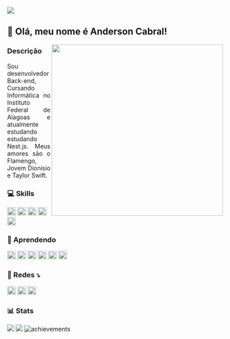 ![](https://komarev.com/ghpvc/?username=renatabfs&color=brightgreen&label=Views&style=plastic)
## 🤟 Olá, meu nome é Anderson Cabral!
<img height=400 align="right" src="https://s2-extra.glbimg.com/9BjIWHaUb2WuSuSWiscVussrlYs=/0x0:3774x2516/888x0/smart/filters:strip_icc()/i.s3.glbimg.com/v1/AUTH_1f551ea7087a47f39ead75f64041559a/internal_photos/bs/2023/f/J/UGlIh5R5ya1hhH96YoIg/103864038-flamengos-forward-gabriel-barbosa-gestures-during-the-copa-libertadores-round-of-16-first.jpg" />

### Descrição

<section>
<p align="justify">
  Sou desenvolvedor Back-end, Cursando Informática no Instituto Federal de Alagoas e atualmente estudando estudando Nest.js. Meus amores são o Flamengo, Jovem Dionísio e Taylor Swift.
</p>

### 💻 Skills 
<img height="20px" src="https://img.shields.io/badge/JavaScript-F7DF1E?style=for-the-badge&logo=javascript&logoColor=black"/> <img height="20px" src="https://img.shields.io/badge/Java-ED8B00?style=for-the-badge&logo=openjdk&logoColor=white"/> <img height="20px" src="https://img.shields.io/badge/CSS-239120?&style=for-the-badge&logo=css3&logoColor=white"/> <img height="20px" src="https://img.shields.io/badge/HTML5-E34F26?style=for-the-badge&logo=html5&logoColor=white"/> <img height="20px" src="https://img.shields.io/badge/GIT-E44C30?style=for-the-badge&logo=git&logoColor=white"/>
  
### 📗 Aprendendo 
<img height="20px" src="https://img.shields.io/badge/Flutter-02569B?style=for-the-badge&logo=flutter&logoColor=white"/> <img height="20px" src="https://img.shields.io/badge/Dart-0175C2?style=for-the-badge&logo=dart&logoColor=white"/> <img height="20px" src="https://img.shields.io/badge/Node.js-43853D?style=for-the-badge&logo=node.js&logoColor=white"/> <img height="20px" src="https://img.shields.io/badge/Express.js-404D59?style=for-the-badge"/> 
<img height="20px" src="ttps://img.shields.io/badge/TypeScript-007ACC?style=for-the-badge&logo=typescript&logoColor=white"/>
<img height = 20px src="https://img.shields.io/badge/nestjs-%23E0234E.svg?style=for-the-badge&logo=nestjs&logoColor=white"/>

### 💌 Redes ⤵️
<p align="left">
  <a href="mailto:andersoncabraldev1994@gmail.com" alt="Gmail">
  <img src="https://img.shields.io/badge/Gmail-D14836?style=for-the-badge&logo=gmail&logoColor=white&link=mailto:andersoncabraldev1994@gmail.com" height="20px" /></a>

  <a href="www.linkedin.com/in/dev-anderson-cabral" alt="Linkedin">
  <img src="https://img.shields.io/badge/LinkedIn-0077B5?style=for-the-badge&logo=linkedin&logoColor=white&link=https://www.linkedin.com/in/anderson-cabral-67ab2128b/" height ="20px"/></a>

  <a href="https://www.instagram.com/andinoo505" alt="Instagram">
  <img src="https://img.shields.io/badge/Instagram-E4405F?style=for-the-badge&logo=instagram&logoColor=white&link=www.instagram.com/andinoo505" height="20px"/></a>
</p>  

### 📊 Stats
  
<img src="https://github-readme-stats.vercel.app/api?username=andinothecreator&show_icons=true&theme=shadow_red&layout=compact"/>
<img src="https://github-readme-stats.vercel.app/api/top-langs/?username=andinothecreator&theme=shadow_red&layout=compact" />
<img alt="achievements" src="https://github-profile-trophy.vercel.app/?username=andinothecreator&theme=shadow_red&margin-w=8&column=4&count_private=true&rank=S,AAA,B" />
